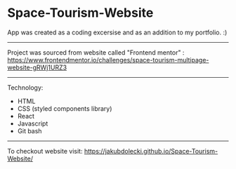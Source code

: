 # Space-Tourism-Website
App was created as a coding excersise and as an addition to my portfolio. :)

_______________________________________________________________________________________________________________________________ 

Project was sourced from website called "Frontend mentor" : https://www.frontendmentor.io/challenges/space-tourism-multipage-website-gRWj1URZ3

_______________________________________________________________________________________________________________________________ 

Technology:
 <ul>
 <li>HTML</li>
 <li>CSS (styled components library)</li>
 <li>React</li>
 <li>Javascript</li>
 <li>Git bash</li>
 </ul>

 _______________________________________________________________________________________________________________________________ 

To checkout website visit: https://jakubdolecki.github.io/Space-Tourism-Website/
